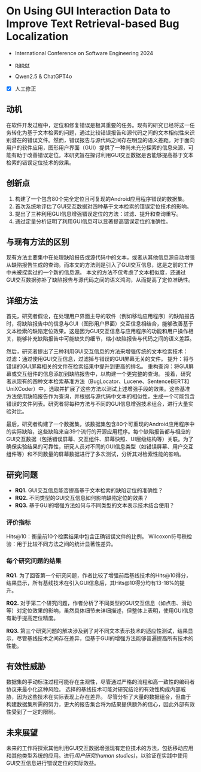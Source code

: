 # On Using GUI Interaction Data to Improve Text Retrieval-based Bug Localization

- International Conference on Software Engineering 2024

- [paper](https://ieeexplore.ieee.org/iel8/10548016/10548053/10548359.pdf)

- Qwen2.5 & ChatGPT4o

- [x] 人工修正

## 动机

在软件开发过程中，定位和修复错误是极其重要的任务。现有的研究已经将这一任务转化为基于文本检索的问题，通过比较错误报告和源代码之间的文本相似性来识别潜在的错误文件。然而，错误报告与源代码之间存在明显的语义差距。对于面向用户的软件应用，图形用户界面（GUI）提供了一种尚未充分探索的信息来源，可能有助于改善错误定位。本研究旨在探讨利用GUI交互数据是否能够提高基于文本检索的错误定位技术的效果。

## 创新点

1. 构建了一个包含80个完全定位且可复现的Android应用程序错误的数据集。
2. 首次系统地评估了GUI交互数据对四种基于文本检索的错误定位技术的影响。
3. 提出了三种利用GUI信息增强错误定位的方法：过滤、提升和查询重写。
4. 通过定量分析证明了利用GUI信息可以显著提高错误定位的准确性。

## 与现有方法的区别

现有方法主要集中在处理缺陷报告或源代码中的文本，或者从其他信息源自动增强从缺陷报告生成的查询。而本文的方法则是引入了GUI交互信息，这是之前的工作中未被探索过的一个新的信息源。
本文的方法不仅考虑了文本相似度，还通过GUI交互数据弥补了缺陷报告与源代码之间的语义鸿沟，从而提高了定位准确性。

## 详细方法

首先，研究者假设，在处理用户界面主导的软件（例如移动应用程序）的缺陷报告时，将缺陷报告中的信息与GUI（图形用户界面）交互信息相结合，能够改善基于文本检索的缺陷定位效果。这是因为GUI交互信息与应用程序的功能和用户操作相关，能够补充缺陷报告中可能缺失的细节，缩小缺陷报告与代码之间的语义差距。

然后，研究者提出了三种利用GUI交互信息的方法来增强传统的文本检索技术：
过滤：通过使用GUI交互信息，过滤掉与错误的GUI屏幕无关的文件。
提升：将与错误的GUI屏幕相关的文件在检索结果中提升到更高的排名。
重构查询：将GUI屏幕或交互组件的信息添加到缺陷报告中，以构建一个更完整的查询。
接着，研究者从现有的四种文本检索基准方法（BugLocator、Lucene、SentenceBERT和UniXCoder）中，选取并扩展了这些方法以测试上述增强手段的效果。这些基准方法使用缺陷报告作为查询，并根据与源代码中文本的相似性，生成一个可能包含错误的文件列表。研究者将每种方法与不同的GUI信息增强技术组合，进行大量实验对比。

最后，研究者构建了一个数据集，该数据集包含80个可重现的Android应用程序中的实际缺陷，这些缺陷来自39个流行的开源应用程序。每个缺陷报告都与相应的GUI交互数据（包括错误屏幕、交互组件、屏幕快照、UI层级结构等）关联。为了确保实验结果的可靠性，研究人员对不同的GUI信息类型（如错误屏幕、用户交互组件等）和不同数量的屏幕数据进行了多次测试，分析其对检索性能的影响。

## 研究问题

- **RQ1.** GUI交互信息能否提高基于文本检索的缺陷定位的准确性？
- **RQ2.** 不同类型的GUI交互信息如何影响缺陷定位的效果？
- **RQ3.** 基于GUI的增强方法如何与不同类型的文本表示技术结合使用？

### 评价指标

Hits@10：衡量前10个检索结果中包含正确错误文件的比例。
Wilcoxon符号秩检验：用于比较不同方法之间的统计显著性差异。

### 每个研究问题的结果

**RQ1.** 为了回答第一个研究问题，作者比较了增强前后基线技术的Hits@10得分，结果显示，所有基线技术在引入GUI信息后，其Hits@10得分均有13-18%的提升。

**RQ2.** 对于第二个研究问题，作者分析了不同类型的GUI交互信息（如点击、滑动等）对定位效果的影响，虽然具体细节未详细描述，但整体上表明，使用GUI信息有助于提高定位精度。

**RQ3.** 第三个研究问题的解决涉及到了对不同文本表示技术的适应性测试，结果显示，尽管基线技术之间存在差异，但基于GUI的增强方法能够普遍提高所有技术的性能。

## 有效性威胁

数据集的手动标注过程可能存在主观性，尽管通过严格的流程和高一致性的编码者协议来最小化这种风险。
选择的基线技术可能对研究结论的有效性构成内部威胁，因为这些技术在实际表现上存在差异。
尽管分析了大量的数据组合，但由于构建数据集所需的努力，更大的报告集合将为结果提供额外的信心，因此外部有效性受到了一定的限制。

## 未来展望

未来的工作将探索其他利用GUI交互数据增强现有定位技术的方法，包括移动应用和其他类型系统的应用。进行*用户研究(human studies)*，以验证在实践中使用GUI交互信息进行错误定位的实际效益。